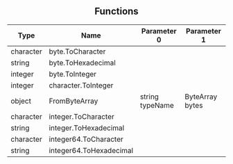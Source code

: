 ## <div align="center">Functions</div>
Type | Name | Parameter 0 | Parameter 1
--- | --- | --- | ---
character | byte.ToCharacter | 
string | byte.ToHexadecimal | 
integer | byte.ToInteger | 
integer | character.ToInteger | 
object | FromByteArray | string typeName | ByteArray bytes
character | integer.ToCharacter | 
string | integer.ToHexadecimal | 
character | integer64.ToCharacter | 
string | integer64.ToHexadecimal | 

